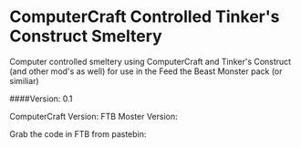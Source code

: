 ComputerCraft Controlled Tinker's Construct Smeltery
======
Computer controlled smeltery using ComputerCraft and Tinker's Construct (and other mod's as well) for use in the Feed the Beast Monster pack (or similiar)

####Version: 0.1

ComputerCraft Version:
FTB Moster Version:

Grab the code in FTB from pastebin: